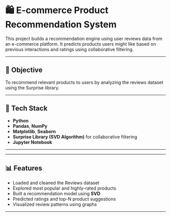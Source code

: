 # 🛍️ E-commerce Product Recommendation System

This project builds a recommendation engine using user reviews data from an e-commerce platform. It predicts products users might like based on previous interactions and ratings using collaborative filtering.

---

## 🎯 Objective

To recommend relevant products to users by analyzing the reviews dataset using the Surprise library.

---

## 🧰 Tech Stack

- **Python**
- **Pandas**, **NumPy**
- **Matplotlib**, **Seaborn**
- **Surprise Library (SVD Algorithm)** for collaborative filtering
- **Jupyter Notebook**

---


---

## 📊 Features

- Loaded and cleaned the Reviews dataset
- Explored most popular and highly-rated products
- Built a recommendation model using **SVD**
- Predicted ratings and top-N product suggestions
- Visualized review patterns using graphs

---


